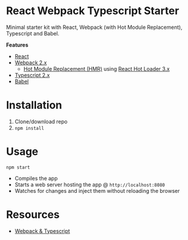 # React Webpack Typescript Starter
Minimal starter kit with React, Webpack (with Hot Module Replacement), Typescript and Babel.

**Features**
* [React](https://facebook.github.io/react/)
* [Webpack 2.x](https://webpack.js.org/)
  * [Hot Module Replacement (HMR)](https://webpack.js.org/guides/hmr-react/) using [React Hot Loader 3.x](https://github.com/gaearon/react-hot-loader)
* [Typescript 2.x](https://www.typescriptlang.org/)
* [Babel](http://babeljs.io/)

# Installation
1. Clone/download repo
2. `npm install`

# Usage
```
npm start
```
* Compiles the app
* Starts a web server hosting the app @ `http://localhost:8080`
* Watches for changes and inject them without reloading the browser

# Resources
* [Webpack & Typescript](https://webpack.js.org/guides/webpack-and-typescript)
